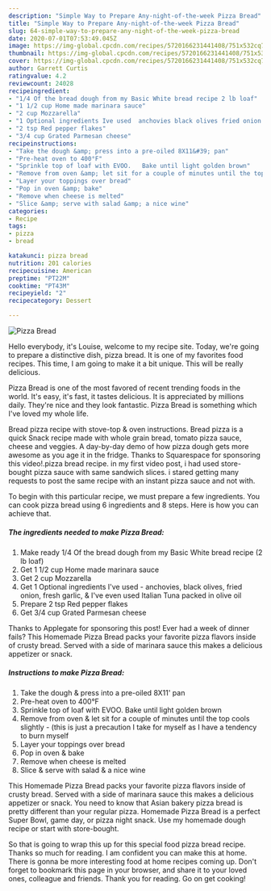 ```yaml
---
description: "Simple Way to Prepare Any-night-of-the-week Pizza Bread"
title: "Simple Way to Prepare Any-night-of-the-week Pizza Bread"
slug: 64-simple-way-to-prepare-any-night-of-the-week-pizza-bread
date: 2020-07-01T07:53:49.045Z
image: https://img-global.cpcdn.com/recipes/5720166231441408/751x532cq70/pizza-bread-recipe-main-photo.jpg
thumbnail: https://img-global.cpcdn.com/recipes/5720166231441408/751x532cq70/pizza-bread-recipe-main-photo.jpg
cover: https://img-global.cpcdn.com/recipes/5720166231441408/751x532cq70/pizza-bread-recipe-main-photo.jpg
author: Garrett Curtis
ratingvalue: 4.2
reviewcount: 24028
recipeingredient:
- "1/4 Of the bread dough from my Basic White bread recipe 2 lb loaf"
- "1 1/2 cup Home made marinara sauce"
- "2 cup Mozzarella"
- "1 Optional ingredients Ive used  anchovies black olives fried onion fresh garlic  Ive even used Italian Tuna packed in olive oil"
- "2 tsp Red pepper flakes"
- "3/4 cup Grated Parmesan cheese"
recipeinstructions:
- "Take the dough &amp; press into a pre-oiled 8X11&#39; pan"
- "Pre-heat oven to 400°F"
- "Sprinkle top of loaf with EVOO.   Bake until light golden brown"
- "Remove from oven &amp; let sit for a couple of minutes until the top cools slightly - (this is just a precaution I take for myself as I have a tendency to burn myself"
- "Layer your toppings over bread"
- "Pop in oven &amp; bake"
- "Remove when cheese is melted"
- "Slice &amp; serve with salad &amp; a nice wine"
categories:
- Recipe
tags:
- pizza
- bread

katakunci: pizza bread 
nutrition: 201 calories
recipecuisine: American
preptime: "PT22M"
cooktime: "PT43M"
recipeyield: "2"
recipecategory: Dessert

---
```



![Pizza Bread](https://img-global.cpcdn.com/recipes/5720166231441408/751x532cq70/pizza-bread-recipe-main-photo.jpg)

Hello everybody, it's Louise, welcome to my recipe site. Today, we're going to prepare a distinctive dish, pizza bread. It is one of my favorites food recipes. This time, I am going to make it a bit unique. This will be really delicious.

Pizza Bread is one of the most favored of recent trending foods in the world. It's easy, it's fast, it tastes delicious. It is appreciated by millions daily. They're nice and they look fantastic. Pizza Bread is something which I've loved my whole life.

Bread pizza recipe with stove-top &amp; oven instructions. Bread pizza is a quick Snack recipe made with whole grain bread, tomato pizza sauce, cheese and veggies. A day-by-day demo of how pizza dough gets more awesome as you age it in the fridge. Thanks to Squarespace for sponsoring this video!.pizza bread recipe. in my first video post, i had used store-bought pizza sauce with same sandwich slices. i stared getting many requests to post the same recipe with an instant pizza sauce and not with.


To begin with this particular recipe, we must prepare a few ingredients. You can cook pizza bread using 6 ingredients and 8 steps. Here is how you can achieve that.

<!--inarticleads1-->

##### The ingredients needed to make Pizza Bread:

1. Make ready 1/4 Of the bread dough from my Basic White bread recipe (2 lb loaf)
1. Get 1 1/2 cup Home made marinara sauce
1. Get 2 cup Mozzarella
1. Get 1 Optional ingredients I&#39;ve used - anchovies, black olives, fried onion, fresh garlic, &amp; I&#39;ve even used Italian Tuna packed in olive oil
1. Prepare 2 tsp Red pepper flakes
1. Get 3/4 cup Grated Parmesan cheese


Thanks to Applegate for sponsoring this post! Ever had a week of dinner fails? This Homemade Pizza Bread packs your favorite pizza flavors inside of crusty bread. Served with a side of marinara sauce this makes a delicious appetizer or snack. 

<!--inarticleads2-->

##### Instructions to make Pizza Bread:

1. Take the dough &amp; press into a pre-oiled 8X11&#39; pan
1. Pre-heat oven to 400°F
1. Sprinkle top of loaf with EVOO.   Bake until light golden brown
1. Remove from oven &amp; let sit for a couple of minutes until the top cools slightly - (this is just a precaution I take for myself as I have a tendency to burn myself
1. Layer your toppings over bread
1. Pop in oven &amp; bake
1. Remove when cheese is melted
1. Slice &amp; serve with salad &amp; a nice wine


This Homemade Pizza Bread packs your favorite pizza flavors inside of crusty bread. Served with a side of marinara sauce this makes a delicious appetizer or snack. You need to know that Asian bakery pizza bread is pretty different than your regular pizza. Homemade Pizza Bread is a perfect Super Bowl, game day, or pizza night snack. Use my homemade dough recipe or start with store-bought. 

So that is going to wrap this up for this special food pizza bread recipe. Thanks so much for reading. I am confident you can make this at home. There is gonna be more interesting food at home recipes coming up. Don't forget to bookmark this page in your browser, and share it to your loved ones, colleague and friends. Thank you for reading. Go on get cooking!
